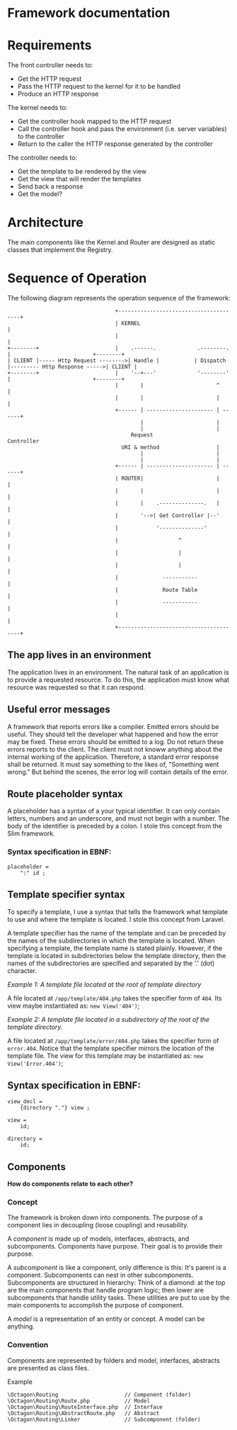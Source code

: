 # Framework documentation

# Requirements

The front controller needs to:

- Get the HTTP request
- Pass the HTTP request to the kernel for it to be handled
- Produce an HTTP response

The kernel needs to:

- Get the controller hook mapped to the HTTP request
- Call the controller hook and pass the environment (i.e. server variables) to the controller
- Return to the caller the HTTP response generated by the controller

The controller needs to:

- Get the template to be rendered by the view
- Get the view that will render the templates
- Send back a response
- Get the model?


# Architecture

The main components like the Kernel and Router are designed as static classes that implement the Registry.

# Sequence of Operation

The following diagram represents the operation sequence of the framework:

```
                                  +---------------------------------------+
                                  | KERNEL                                |
                                  |                                       |
+--------+                        |    .------.             .--------.    |                          +--------+
| CLIENT |----- Http Request -------->| Handle |           | Dispatch |--------- Http Response ----->| CLIENT |
+--------+                        |    '--+---'             '--------'    |                          +--------+
                                  |       |                       ^       |
                                  |       |                       |       |
                                  +------ | --------------------- | ------+
                                          |                       |
                                          |                       |
                                       Request                Controller
                                    URI & method                  |
                                          |                       |
                                          |                       |
                                  +------ | --------------------- | ------+
                                  | ROUTER|                       |       |
                                  |       |                       |       |
                                  |       |    .--------------.   |       |
                                  |       '-->| Get Controller |--'       |
                                  |            '--------------'           |
                                  |                   ^                   |
                                  |                   |                   |
                                  |                   |                   |
                                  |              -----------              |
                                  |              Route Table              |
                                  |              -----------              |
                                  |                                       |
                                  +---------------------------------------+
```

## The app lives in an environment

The application lives in an environment. The natural task of an application is to provide a requested resource. To do this, the application must know what resource was requested so that it can respond.

## Useful error messages

A framework that reports errors like a compiler. Emitted errors should be useful. They should tell the developer what happened and how the error may be fixed. These errors should be emitted to a log. Do not return these errors reports to the client. The client must not knoww anything about the internal working of the application. Therefore, a standard error response shall be returned. It must say something to the likes of, "Something went wrong." But behind the scenes, the error log will contain details of the error.

## Route placeholder syntax

A placeholder has a syntax of a your typical identifier. It can only contain letters, numbers and an underscore, and must not begin with a number. The body of the identifier is preceded by a colon. I stole this concept from the Slim framework.

### Syntax specification in EBNF:

```
placeholder =
    ":" id ;
```

## Template specifier syntax

To specify a template, I use a syntax that tells the framework what template
to use and where the template is located. I stole this concept from Laravel.

A template specifier has the name of the template and can be preceded by the
names of the subdirectories in which the template is located. When specifying
a template, the template name is stated plainly. However, if the template is
located in subdirectories below the template directory, then the names of the
subdirectories are specified and separated by the '.' (dot) character.

*Example 1: A template file located at the root of template directory*

A file located at `/app/template/404.php` takes the specifier form of `404`.
Its view maybe instantiated as: `new View('404')`;

*Example 2: A template file located in a subdirectory of the root of the
template directory.*

A file located at `/app/template/error/404.php` takes the specifier form of
`error.404`. Notice that the template specifier mirrors the location of the
template file. The view for this template may be instantiated as:
`new View('Error.404')`;

## Syntax specification in EBNF:

```
view_decl =
    {directory "."} view ;

view =
    id;

directory =
    id;
```

## Components

**How do components relate to each other?**

### Concept

The framework is broken down into components. The purpose of a component lies in decoupling (loose coupling) and reusability.

A *component* is made up of models, interfaces, abstracts, and subcomponents. Components have purpose. Their goal is to provide their purpose.

A *subcomponent* is like a component, only difference is this: It's parent is a component. Subcomponents can nest in other subcomponents. Subcomponents are structured in hierarchy: Think of a diamond: at the top are the main components that handle program logic; then lower are subcomponents that handle utility tasks. These utilities are put to use by the main components to accomplish the purpose of component.

A *model* is a representation of an entity or concept. A model can be anything.

### Convention

Components are represented by folders and model, interfaces, abstracts are presented as class files.

Example

```
\Octagon\Routing                     // Component (folder)
\Octagon\Routing\Route.php           // Model
\Octagon\Routing\RouteInterface.php  // Interface
\Octagon\Routing\AbstractRoute.php   // Abstract
\Octagon\Routing\Linker              // Subcomponent (folder)
```
